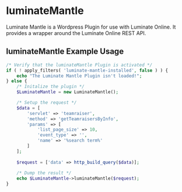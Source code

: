 # luminateMantle
Luminate Mantle is a Wordpress Plugin for use with Luminate Online. It provides a wrapper around the Luminate Online REST API.

luminateMantle Example Usage
----------------------------

```  php
/* Verify that the luminateMantle Plugin is activated */
if ( ! apply_filters( 'luminate-mantle-installed', false ) ) {
	echo "The Luminate Mantle Plugin isn't loaded!";
} else {
	/* Initalize the plugin */
	$LuminateMantle = new LuminateMantle();

	/* Setup the request */
	$data = [
		'servlet' => 'teamraiser',
		'method' => 'getTeamraisersByInfo',
		'params' => [
			'list_page_size' => 10,
			'event_type' => '',
			'name' => '%search term%'
		]
	];
                        
	$request = ['data' => http_build_query($data)];
               
	/* Dump the result */
	echo $LuminateMantle->luminateMantle($request);
}
```
